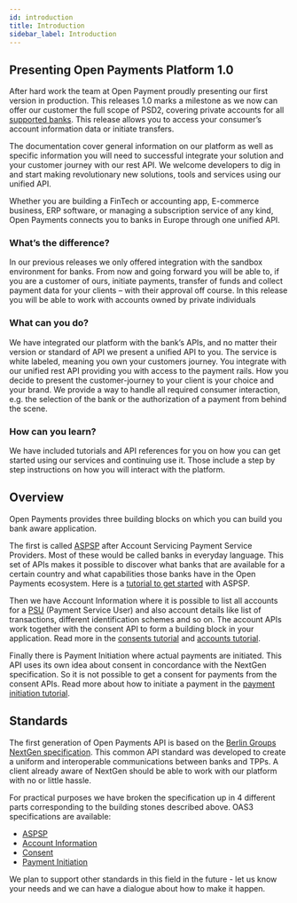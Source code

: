 ```yaml
---
id: introduction
title: Introduction
sidebar_label: Introduction
---
```


## Presenting Open Payments Platform 1.0

After hard work the team at Open Payment proudly presenting our first version in production. This releases 1.0 marks a milestone as we now can offer our customer the full scope of PSD2, covering private accounts for all [supported banks](banks.md). This release allows you to access your consumer’s account information data or initiate transfers. 

The documentation cover general information on our platform as well as specific information you will need to successful integrate your solution and your customer journey with our rest API. We welcome developers to dig in and start making revolutionary new solutions, tools and services using our unified API.

Whether you are building a FinTech or accounting app, E-commerce business, ERP software, or managing a subscription service of any kind, Open Payments connects you to banks in Europe through one unified API.

### What’s the difference?

In our previous releases we only offered integration with the sandbox environment for banks. From now and going forward you will be able to, if you are a customer of ours, initiate payments, transfer of funds and collect payment data for your clients – with their approval off course. In this release you will be able to work with accounts owned by private individuals

### What can you do?

We have integrated our platform with the bank’s APIs, and no matter their version or standard of API we present a unified API to you. The service is white labeled, meaning you own your customers journey. You integrate with our unified rest API providing you with access to the payment rails. How you decide to present the customer-journey to your client is your choice and your brand. We provide a way to handle all required consumer interaction, e.g. the selection of the bank or the authorization of a payment from behind the scene. 

### How can you learn?

We have included tutorials and API references for you on how you can get started using our services and continuing use it. Those include a step by step instructions on how you will interact with the platform.

## Overview

Open Payments provides three building blocks on which you can build you bank aware application. 

The first is called [ASPSP](glossary.md) after Account Servicing Payment Service Providers. Most of these would be called banks in everyday language. This set of APIs makes it possible to discover what banks that are available for a certain country and what capabilities those banks have in the Open Payments ecosystem. Here is a [tutorial to get started](aspsp.md) with ASPSP.

Then we have Account Information where it is possible to list all accounts for a [PSU](glossary.md) (Payment Service User) and also account details like list of transactions, different identification schemes and so on. The account APIs work together with the consent API to form a building block in your application. Read more in the [consents tutorial](consent.md) and [accounts tutorial](ais.md).

Finally there is Payment Initiation where actual payments are initiated. This API uses its own idea about consent in concordance with the NextGen specification. So it is not possible to get a consent for payments from the consent APIs. Read more about how to initiate a payment in the [payment initiation tutorial](pis.md).

## Standards

The first generation of Open Payments API is based on the [Berlin Groups NextGen specification](https://www.berlin-group.org/psd2-access-to-bank-accounts). This common API standard was developed to create a uniform and interoperable communications between banks and TPPs. A client already aware of NextGen should be able to work with our platform with no or little hassle. 

For practical purposes we have broken the specification up in 4 different parts corresponding to the building stones described above. OAS3 specifications are available:

- [ASPSP](aspsp-ref.md)
- [Account Information](ais-ref.md)
- [Consent](consent-ref.md)
- [Payment Initiation](pis-ref.md)

We plan to support other standards in this field in the future - let us know your needs and we can have a dialogue about how to make it happen.
